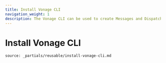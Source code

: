 ```yaml
---
title: Install Vonage CLI
navigation_weight: 1
description: The Vonage CLI can be used to create Messages and Dispatch applications on the command line
---
```


# Install Vonage CLI

```partial
source: _partials/reusable/install-vonage-cli.md
```
